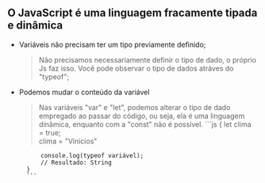 ## O JavaScript é uma linguagem fracamente tipada e dinâmica

- Variáveis não precisam ter um tipo previamente definido;
    > Não precisamos necessariamente definir o tipo de dado, o próprio Js faz isso.
    > Você pode observar o tipo de dados atráves do "typeof";
    
    <script> console.log(typeof variável); </script>

- Podemos mudar o conteúdo da variável
    > Nas variáveis "var" e "let", podemos alterar o tipo de dado empregado ao passar do código, ou seja, ela é uma linguagem dinâmica,  enquanto com a "const" não é possível.
        ```js
        { 
            let clima = true;   
            clima = "Vinicios"  

            console.log(typeof variável); 
            // Resultado: String
        } 
        ```

    